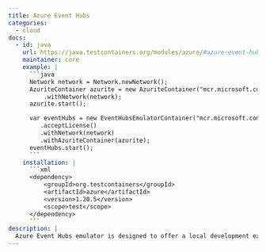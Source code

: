 ```yaml
---
title: Azure Event Hubs
categories:
  - cloud
docs:
  - id: java
    url: https://java.testcontainers.org/modules/azure/#azure-event-hubs-emulator
    maintainer: core
    example: |
      ```java
      Network network = Network.newNetwork();
      AzuriteContainer azurite = new AzuriteContainer("mcr.microsoft.com/azure-storage/azurite:3.33.0")
          .withNetwork(network);
      azurite.start();

      var eventHubs = new EventHubsEmulatorContainer("mcr.microsoft.com/azure-messaging/eventhubs-emulator:2.0.1")
         .acceptLicense()
         .withNetwork(network)
         .withAzuriteContainer(azurite);
      eventHubs.start();
      ```
    installation: |
      ```xml
      <dependency>
          <groupId>org.testcontainers</groupId>
          <artifactId>azure</artifactId>
          <version>1.20.5</version>
          <scope>test</scope>
      </dependency>
      ```
description: |
  Azure Event Hubs emulator is designed to offer a local development experience for Azure Event Hubs.
---
```

